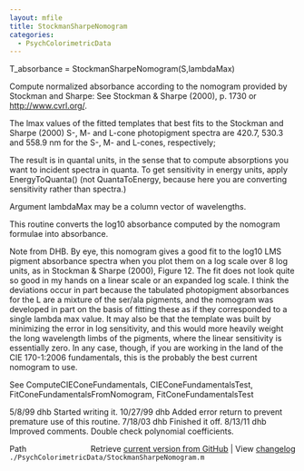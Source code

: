 ```yaml
---
layout: mfile
title: StockmanSharpeNomogram
categories:
  - PsychColorimetricData
---
```


T\_absorbance = StockmanSharpeNomogram\(S,lambdaMax\)

Compute normalized absorbance according to the
nomogram provided by Stockman and Sharpe:
  See Stockman & Sharpe \(2000\), p. 1730 or http://www.cvrl.org/.

The lmax values of the fitted templates that best fits
to the Stockman and Sharpe \(2000\) S\-, M\- and L\-cone photopigment
spectra are 420.7, 530.3 and 558.9 nm for the
S\-, M\- and L\-cones, respectively;

The result is in quantal units, in the sense that to compute
absorptions you want to incident spectra in quanta.
To get sensitivity in energy units, apply EnergyToQuanta\(\)
\(not QuantaToEnergy, because here you are converting sensitivity
rather than spectra.\)

Argument lambdaMax may be a column vector of wavelengths.

This routine converts the log10 absorbance computed by the nomogram
formulae into absorbance.

Note from DHB. By eye, this nomogram gives a good fit to the log10 LMS pigment
absorbance spectra when you plot them on a log scale over 8 log units,
as in Stockman & Sharpe \(2000\), Figure 12.  The fit does not look quite so
good in my hands on a linear scale or an expanded log scale.
I think the deviations occur in part because the tabulated
photopigment absorbances for the L are a mixture of the ser/ala
pigments, and the nomogram was developed in part on the basis of fitting these
as if they corresponded to a single lambda max value. It may also be that
the template was built by minimizing the error in log sensitivity, and this
would more heavily weight the long wavelength limbs of the pigments, where
the linear sensitivity is essentially zero.  In any case, though, if you
are working in the land of the CIE 170\-1:2006 fundamentals, this is the
probably the best current nomogram to use.

See ComputeCIEConeFundamentals, CIEConeFundamentalsTest,
FitConeFundamentalsFromNomogram, FitConeFundamentalsTest

5/8/99  dhb  Started writing it.
10/27/99    dhb  Added error return to prevent premature use of this routine.
7/18/03   dhb  Finished it off.
8/13/11   dhb  Improved comments.  Double check polynomial coefficients.


<div class="code_header" style="text-align:right;">
  <span style="float:left;">Path&nbsp;&nbsp;</span> <span class="counter">Retrieve <a href=
  "https://raw.github.com/Psychtoolbox-3/Psychtoolbox-3/beta/./PsychColorimetricData/StockmanSharpeNomogram.m">current version from GitHub</a> | View <a href=
  "https://github.com/Psychtoolbox-3/Psychtoolbox-3/commits/beta/./PsychColorimetricData/StockmanSharpeNomogram.m">changelog</a></span>
</div>
<div class="code">
  <code>./PsychColorimetricData/StockmanSharpeNomogram.m</code>
</div>

